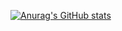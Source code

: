 [![Anurag's GitHub stats](https://github-readme-stats.vercel.app/api?username=DarenKostov)](https://github.com/anuraghazra/github-readme-stats)

